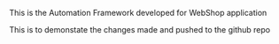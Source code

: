 This is the Automation Framework developed for WebShop application

This is to demonstate the changes made and pushed to the github repo
